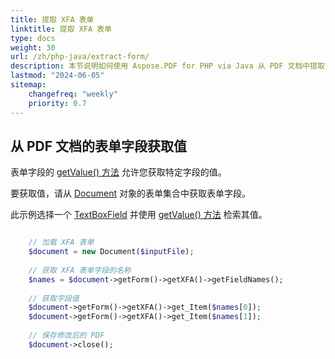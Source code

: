 ```yaml
---
title: 提取 XFA 表单
linktitle: 提取 XFA 表单
type: docs
weight: 30
url: /zh/php-java/extract-form/
description: 本节说明如何使用 Aspose.PDF for PHP via Java 从 PDF 文档中提取表单。
lastmod: "2024-06-05"
sitemap:
    changefreq: "weekly"
    priority: 0.7
---
```


## 从 PDF 文档的表单字段获取值

表单字段的 [getValue() 方法](https://reference.aspose.com/pdf/java/com.aspose.pdf/TextBoxField#getValue--) 允许您获取特定字段的值。

要获取值，请从 [Document](https://reference.aspose.com/pdf/java/com.aspose.pdf/Document) 对象的表单集合中获取表单字段。

此示例选择一个 [TextBoxField](https://reference.aspose.com/pdf/java/com.aspose.pdf/TextBoxField) 并使用 [getValue() 方法](https://reference.aspose.com/pdf/java/com.aspose.pdf/TextBoxField#getValue--) 检索其值。

```php

    // 加载 XFA 表单
    $document = new Document($inputFile);
    
    // 获取 XFA 表单字段的名称
    $names = $document->getForm()->getXFA()->getFieldNames();
        
    // 获取字段值
    $document->getForm()->getXFA()->get_Item($names[0]);
    $document->getForm()->getXFA()->get_Item($names[1]);
    
    // 保存修改后的 PDF    
    $document->close();
```